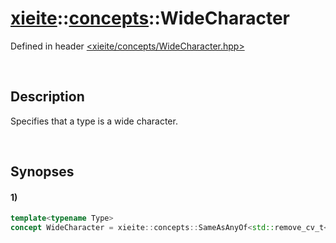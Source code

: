 # [xieite](../xieite.md)\:\:[concepts](../concepts.md)\:\:WideCharacter
Defined in header [<xieite/concepts/WideCharacter.hpp>](../../include/xieite/concepts/WideCharacter.hpp)

&nbsp;

## Description
Specifies that a type is a wide character.

&nbsp;

## Synopses
#### 1)
```cpp
template<typename Type>
concept WideCharacter = xieite::concepts::SameAsAnyOf<std::remove_cv_t<Type>, wchar_t, char16_t, char32_t>;
```
